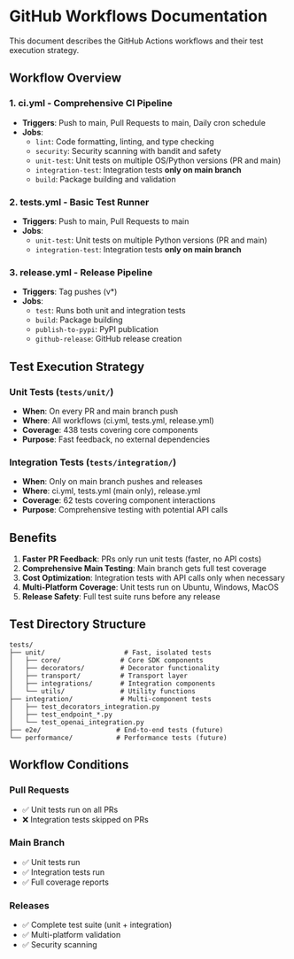# GitHub Workflows Documentation

This document describes the GitHub Actions workflows and their test execution strategy.

## Workflow Overview

### 1. **ci.yml** - Comprehensive CI Pipeline
- **Triggers**: Push to main, Pull Requests to main, Daily cron schedule
- **Jobs**:
  - `lint`: Code formatting, linting, and type checking
  - `security`: Security scanning with bandit and safety
  - `unit-test`: Unit tests on multiple OS/Python versions (PR and main)
  - `integration-test`: Integration tests **only on main branch**
  - `build`: Package building and validation

### 2. **tests.yml** - Basic Test Runner
- **Triggers**: Push to main, Pull Requests to main
- **Jobs**:
  - `unit-test`: Unit tests on multiple Python versions (PR and main)
  - `integration-test`: Integration tests **only on main branch**

### 3. **release.yml** - Release Pipeline
- **Triggers**: Tag pushes (v*)
- **Jobs**:
  - `test`: Runs both unit and integration tests
  - `build`: Package building
  - `publish-to-pypi`: PyPI publication
  - `github-release`: GitHub release creation

## Test Execution Strategy

### Unit Tests (`tests/unit/`)
- **When**: On every PR and main branch push
- **Where**: All workflows (ci.yml, tests.yml, release.yml)
- **Coverage**: 438 tests covering core components
- **Purpose**: Fast feedback, no external dependencies

### Integration Tests (`tests/integration/`)
- **When**: Only on main branch pushes and releases
- **Where**: ci.yml, tests.yml (main only), release.yml
- **Coverage**: 62 tests covering component interactions
- **Purpose**: Comprehensive testing with potential API calls

## Benefits

1. **Faster PR Feedback**: PRs only run unit tests (faster, no API costs)
2. **Comprehensive Main Testing**: Main branch gets full test coverage
3. **Cost Optimization**: Integration tests with API calls only when necessary
4. **Multi-Platform Coverage**: Unit tests run on Ubuntu, Windows, MacOS
5. **Release Safety**: Full test suite runs before any release

## Test Directory Structure

```text
tests/
├── unit/                    # Fast, isolated tests
│   ├── core/               # Core SDK components
│   ├── decorators/         # Decorator functionality
│   ├── transport/          # Transport layer
│   ├── integrations/       # Integration components
│   └── utils/              # Utility functions
├── integration/            # Multi-component tests
│   ├── test_decorators_integration.py
│   ├── test_endpoint_*.py
│   └── test_openai_integration.py
├── e2e/                   # End-to-end tests (future)
└── performance/           # Performance tests (future)
```

## Workflow Conditions

### Pull Requests
- ✅ Unit tests run on all PRs
- ❌ Integration tests skipped on PRs

### Main Branch
- ✅ Unit tests run
- ✅ Integration tests run
- ✅ Full coverage reports

### Releases
- ✅ Complete test suite (unit + integration)
- ✅ Multi-platform validation
- ✅ Security scanning
